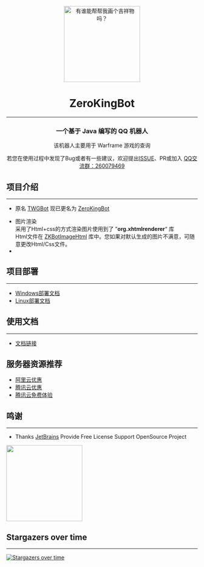 <div align="center">

<p align="center">
   <img src="" width="200" height="200" alt="有谁能帮帮我画个吉祥物吗？" title="有谁能帮帮我画个吉祥物吗？">
</p>

# ZeroKingBot

</div>

----

<div align="center">
<h3>一个基于 Java 编写的 QQ 机器人</h3>
<div>    
    <p>该机器人主要用于 Warframe 游戏的查询</p>
    <p>若您在使用过程中发现了Bug或者有一些建议，欢迎提出<a href="https://github.com/KingPrimes/ZeroKingBot/issues">ISSUE</a>、PR或加入 <a href="https://jq.qq.com/?_wv=1027&k=HkG2Q9PT">QQ交流群：260079469</a></p>
</div>
</div>

项目介绍
---
---
- <p>原名 <a href="https://github.com/KingPrimes/TWGBot">TWGBot</a> 现已更名为 <a href="https://github.com/KingPrimes/ZeroKingBot">ZeroKingBot</a></p>
- 图片渲染
  <br/>
  采用了Html+css的方式渲染图片使用到了 ”**org.xhtmlrenderer**“ 库
  <br/>
  Html文件在 [ZKBotImageHtml](https://github.com/KingPrimes/ZKBotImageHtml) 库中。您如果对默认生成的图片不满意，可随意更改Html/Css文件。
  <br/>
- 


项目部署
---
---
- [Windows部署文档](./readme/win.md)
- [Linux部署文档](./readme/linux.md)


使用文档
---
---
- [文档链接](https://www.yuque.com/kingprimes/twgbot)


服务器资源推荐
---
- [阿里云优惠](https://www.aliyun.com/minisite/goods?userCode=8dt5pt0g&share_source=copy_link)
- [腾讯云优惠](https://cloud.tencent.com/act/pro/cps_3?fromSource=gwzcw.6688284.6688284.6688284&cps_key=ae3b8b6e55495d8bc53f2227ea0273d8)
- [腾讯云免费体验](https://cloud.tencent.com/act/free)


鸣谢
---
---
- Thanks [JetBrains](https://www.jetbrains.com/?from=Shiro) Provide Free License Support OpenSource Project

[<img src="https://mikuac.com/images/jetbrains-variant-3.png" width="200"/>](https://www.jetbrains.com/?from=mirai)

Stargazers over time
---
---
[![Stargazers over time](https://starchart.cc/KingPrimes/ZeroKingBot.svg)](https://starchart.cc/KingPrimes/ZeroKingBot)

    


